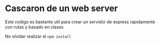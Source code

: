 # Cascaron de un web server

Este codigo es bastante util para crear un servidor de express rapidamente con rutas y basado en clases

No olvidar realizar el `npm install`
